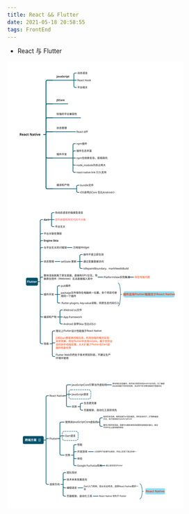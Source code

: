 ```yaml
---
title: React && Flutter
date: 2021-05-18 20:58:55
tags: FrontEnd
---
```


- React 与 Flutter

<!-- more -->
![React && Flutter](/assets/front/react_and_flutter.svg)
